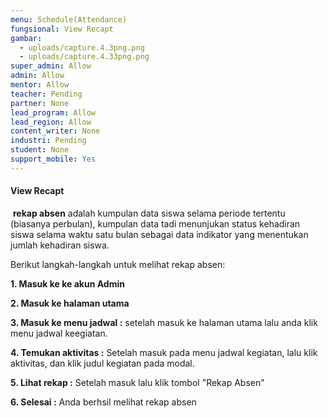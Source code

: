 ```yaml
---
menu: Schedule(Attendance)
fungsional: View Recapt
gambar:
  - uploads/capture.4.3png.png
  - uploads/capture.4.33png.png
super_admin: Allow
admin: Allow
mentor: Allow
teacher: Pending
partner: None
lead_program: Allow
lead_region: Allow
content_writer: None
industri: Pending
student: None
support_mobile: Yes
---
```

#### View Recapt

 **rekap absen** adalah kumpulan data siswa selama periode tertentu (biasanya perbulan), kumpulan data tadi menunjukan status kehadiran siswa selama waktu satu bulan sebagai data indikator yang menentukan jumlah kehadiran siswa.

B﻿erikut langkah-langkah  untuk melihat rekap absen:

**1﻿. Masuk ke ke akun Admin**

**2﻿. Masuk ke halaman utama**

**3﻿. Masuk ke menu jadwal :** setelah masuk ke halaman utama lalu anda klik menu jadwal keegiatan.

**4﻿. Temukan aktivitas :** Setelah masuk pada menu jadwal kegiatan, lalu klik  aktivitas, dan klik judul kegiatan pada modal.

**5﻿. Lihat rekap :** Setelah masuk lalu klik tombol "Rekap Absen"

**6﻿. Selesai :** Anda berhsil melihat rekap absen